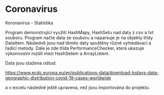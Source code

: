 # Coronavirus
Koronavirus - Statistika

Program demonstrující využití HashMapy, HashSetu nad daty z csv a txt souboru. Program načte data ze souboru a naparsuje je na objekty třídy DataItem. Následně jsou nad těmito daty spuštěny různé vyhledávací a řadící metody. Dále je zde třída PerformanceChecker, která ukazuje výkonnostní rozdíl mezi HashSetem a ArrayListem.

Data jsou stažena odtud:

https://www.ecdc.europa.eu/en/publications-data/download-todays-data-geographic-distribution-covid-19-cases-worldwide

a v excelu následně ještě upravena, než jsou importována do projektu.
